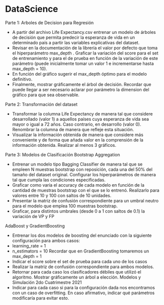 # DataScience

Parte 1: Arboles de Decision para Regresión 
- A partir del archivo Life Expectancy.csv entrenar un modelo de árboles de decisión que 
permita predecir la esperanza de vida en un determinado país a partir las variables explicativas 
del dataset.
- Revisar en la documentación de la librería el valor por defecto que toma el hiperparámetro 
max_depth . Graficar la variación del score para el set de entrenamiento y para el de prueba 
en función de la variación de este parámetro (puede inicialmente tomar un valor 1 e 
incrementarse hasta max_depth = 10). 
- En función del gráfico sugerir el max_depth óptimo para el modelo definitivo. 
- Finalmente, mostrar gráficamente el árbol de decisión. Recordar que puede llegar a ser 
necesario aclarar por parámetro la dimension del gráfico para que sea observable.

Parte 2: Transformación del dataset 
- Transformar la columna Life Expectancy de manera tal que considere desarrollado (valor 1) a 
aquellos países cuya esperanza de vida sea mayor o igual a 72 años. Caso contrario, en 
desarrollo (valor 0). Renombrar la columna de manera que refleje esta situación.
- Visualizar la información obtenida de manera que considere más conveniente y de forma que 
añada valor en la comprensión de la información obtenida. Realizar al menos 3 gráficos.

Parte 3: Modelos de Clasificación 
Bootstrap Aggregation 

- Entrenar un modelo tipo Bagging Classifier de manera tal que se empleen N muestras 
bootstrap con reposición, cada una del 50% del tamaño del dataset original. Configurar los 
hiperparámetros de manera tal que cumpla las condiciones especificadas. 
- Graficar como varía el accuracy de cada modelo en función de la cantidad de muestras 
bootstrap con el que se lo entrenó. Realizarlo para valores entre 10 y 100 con saltos de 10 
unidades.
- Presentar la matriz de confusión correspondiente para un umbral neutro para el modelo que 
emplea 100 muestras bootstrap. 
- Graficar, para distintos umbrales (desde 0 a 1 con saltos de 0.1) la variación de VP y FP

AdaBoost y GradientBoosting 

- Entrenar los dos modelos de boosting del enunciado con la siguiente configuración para 
ambos casos:
- learning_rate = 1
- n_estimators = 10
Recordar que en GradientBoosting tomaremos un max_depth = 1
- Indicar el score sobre el set de prueba para cada uno de los casos
- Realizar la matriz de confusión correspondiente para ambos modelos.
- Retornar para cada caso los clasificadores débiles que utilizó el algoritmo. Mostrar 
gráficamente un árbol a elección. 
Modelos y Simulación 2do Cuatrimestre 2021
- Indicar para cada caso si para la configuración dada nos encontramos con un caso de 
overfitting. En caso afirmativo, indicar qué parámetros modificaría para evitar esto.
